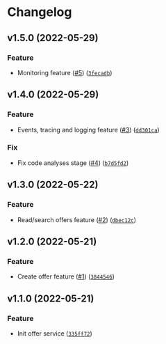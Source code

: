 # Changelog

<!--next-version-placeholder-->

## v1.5.0 (2022-05-29)
### Feature
* Monitoring feature ([#5](https://github.com/draganagrbic998/devops_offer_service/issues/5)) ([`3fecadb`](https://github.com/draganagrbic998/devops_offer_service/commit/3fecadbbbaffe84b29d4904b60af8df514de5145))

## v1.4.0 (2022-05-29)
### Feature
* Events, tracing and logging feature ([#3](https://github.com/draganagrbic998/devops_offer_service/issues/3)) ([`dd301ca`](https://github.com/draganagrbic998/devops_offer_service/commit/dd301ca16aae87dbd311dcc8b78c33213962427d))

### Fix
* Fix code analyses stage ([#4](https://github.com/draganagrbic998/devops_offer_service/issues/4)) ([`b7d5fd2`](https://github.com/draganagrbic998/devops_offer_service/commit/b7d5fd2c667acce6d425c83089d9330fe18c28af))

## v1.3.0 (2022-05-22)
### Feature
* Read/search offers feature ([#2](https://github.com/draganagrbic998/devops_offer_service/issues/2)) ([`dbec12c`](https://github.com/draganagrbic998/devops_offer_service/commit/dbec12cb423e3c1f1d86e4c0fb6d49a504f57433))

## v1.2.0 (2022-05-21)
### Feature
* Create offer feature ([#1](https://github.com/draganagrbic998/devops_offer_service/issues/1)) ([`3844546`](https://github.com/draganagrbic998/devops_offer_service/commit/3844546d6866e59b1592bb6ad90f00e77cd8ec9e))

## v1.1.0 (2022-05-21)
### Feature
* Init offer service ([`335ff72`](https://github.com/draganagrbic998/devops_offer_service/commit/335ff72ff54343dad2f3ee3e11a7aaaf2a45e7ce))
